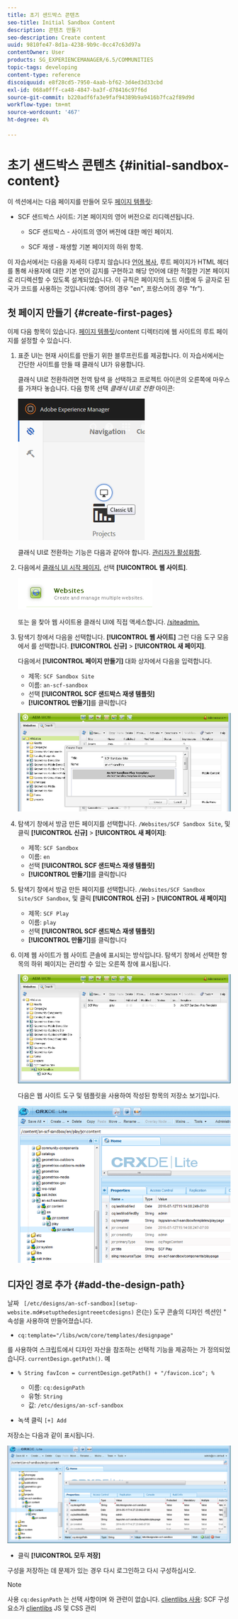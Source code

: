 ```yaml
---
title: 초기 샌드박스 콘텐츠
seo-title: Initial Sandbox Content
description: 콘텐츠 만들기
seo-description: Create content
uuid: 9810fe47-8d1a-4238-9b9c-0cc47c63d97a
contentOwner: User
products: SG_EXPERIENCEMANAGER/6.5/COMMUNITIES
topic-tags: developing
content-type: reference
discoiquuid: e8f28cd5-7950-4aab-bf62-3d4ed3d33cbd
exl-id: 068a0fff-ca48-4847-ba3f-d78416c97f6d
source-git-commit: b220adf6fa3e9faf94389b9a9416b7fca2f89d9d
workflow-type: tm+mt
source-wordcount: '467'
ht-degree: 4%

---
```


# 초기 샌드박스 콘텐츠 {#initial-sandbox-content}

이 섹션에서는 다음 페이지를 만들어 모두 [페이지 템플릿](initial-app.md#createthepagetemplate):

* SCF 샌드박스 사이트: 기본 페이지의 영어 버전으로 리디렉션됩니다.

   * SCF 샌드박스 - 사이트의 영어 버전에 대한 메인 페이지.

   * SCF 재생 - 재생할 기본 페이지의 하위 항목.

이 자습서에서는 다음을 자세히 다루지 않습니다 [언어 복사](../../help/sites-administering/tc-prep.md), 루트 페이지가 HTML 헤더를 통해 사용자에 대한 기본 언어 감지를 구현하고 해당 언어에 대한 적절한 기본 페이지로 리디렉션할 수 있도록 설계되었습니다. 이 규칙은 페이지의 노드 이름에 두 글자로 된 국가 코드를 사용하는 것입니다(예: 영어의 경우 &quot;en&quot;, 프랑스어의 경우 &quot;fr&quot;).

## 첫 페이지 만들기 {#create-first-pages}

이제 다음 항목이 있습니다. [페이지 템플릿](initial-app.md#createthepagetemplate)/content 디렉터리에 웹 사이트의 루트 페이지를 설정할 수 있습니다.

1. 표준 UI는 현재 사이트를 만들기 위한 블루프린트를 제공합니다. 이 자습서에서는 간단한 사이트를 만들 때 클래식 UI가 유용합니다.

   클래식 UI로 전환하려면 전역 탐색 을 선택하고 프로젝트 아이콘의 오른쪽에 마우스를 가져다 놓습니다. 다음 항목 선택 *클래식 UI로 전환* 아이콘:

   ![classic-ui](assets/classic-ui.png)

   클래식 UI로 전환하는 기능은 다음과 같아야 합니다. [관리자가 활성화함](../../help/sites-administering/enable-classic-ui.md).

1. 다음에서 [클래식 UI 시작 페이지](http://localhost:4502/welcome.html), 선택 **[!UICONTROL 웹 사이트]**.

   ![classic-ui-website](assets/classic-ui-website.png)

   또는 을 찾아 웹 사이트용 클래식 UI에 직접 액세스합니다. [/siteadmin.](http://localhost:4502/siteadmin)

1. 탐색기 창에서 다음을 선택합니다. **[!UICONTROL 웹 사이트]** 그런 다음 도구 모음에서 를 선택합니다. **[!UICONTROL 신규]** > **[!UICONTROL 새 페이지]**.

   다음에서 **[!UICONTROL 페이지 만들기]** 대화 상자에서 다음을 입력합니다.

   * 제목: `SCF Sandbox Site`
   * 이름: `an-scf-sandbox`
   * 선택 **[!UICONTROL SCF 샌드박스 재생 템플릿]**
   * **[!UICONTROL 만들기]**&#x200B;를 클릭합니다

   ![classic-ui-create-page](assets/classic-ui-create-page.png)

1. 탐색기 창에서 방금 만든 페이지를 선택합니다. `/Websites/SCF Sandbox Site`, 및 클릭 **[!UICONTROL 신규]** > **[!UICONTROL 새 페이지]**:

   * 제목: `SCF Sandbox`
   * 이름: `en`
   * 선택 **[!UICONTROL SCF 샌드박스 재생 템플릿]**
   * **[!UICONTROL 만들기]**&#x200B;를 클릭합니다

1. 탐색기 창에서 방금 만든 페이지를 선택합니다. `/Websites/SCF Sandbox Site/SCF Sandbox`, 및 클릭 **[!UICONTROL 신규]** > **[!UICONTROL 새 페이지]**

   * 제목: `SCF Play`
   * 이름: `play`
   * 선택 **[!UICONTROL SCF 샌드박스 재생 템플릿]**
   * **[!UICONTROL 만들기]**&#x200B;를 클릭합니다

1. 이제 웹 사이트가 웹 사이트 콘솔에 표시되는 방식입니다. 탐색기 창에서 선택한 항목의 하위 페이지는 관리할 수 있는 오른쪽 창에 표시됩니다.

   ![classic-ui-website-page](assets/classic-ui-website-page.png)

   다음은 웹 사이트 도구 및 템플릿을 사용하여 작성된 항목의 저장소 보기입니다.

   ![classic-ui-repository-view](assets/classic-ui-repository-view.png)

## 디자인 경로 추가 {#add-the-design-path}

날짜 ` [/etc/designs/an-scf-sandbox](setup-website.md#setupthedesigntreeetcdesigns)` 은(는) 도구 콘솔의 디자인 섹션인 &quot; 속성을 사용하여 만들어졌습니다.

* `cq:template="/libs/wcm/core/templates/designpage"`

를 사용하여 스크립트에서 디자인 자산을 참조하는 선택적 기능을 제공하는 가 정의되었습니다. `currentDesign.getPath()`. 예

* `% String favIcon = currentDesign.getPath() + "/favicon.ico"; %`


   * 이름: `cq:designPath`
   * 유형: `String`
   * 값: `/etc/designs/an-scf-sandbox`

* 녹색 클릭 `[+] Add`

저장소는 다음과 같이 표시됩니다.

![classic-ui-repository-path](assets/classic-ui-repository-path.png)

* 클릭 **[!UICONTROL 모두 저장]**

구성을 저장하는 데 문제가 있는 경우 다시 로그인하고 다시 구성하십시오.

>[!NOTE]
>
>사용 `cq:designPath` 는 선택 사항이며 와 관련이 없습니다. [clientlibs 사용](develop-app.md#includeclientlibsintemplate): SCF 구성 요소가 [clientlibs](client-customize.md#clientlibs-for-scf) JS 및 CSS 관리

